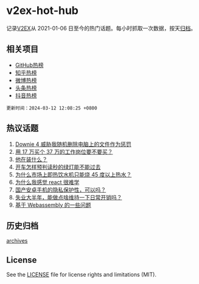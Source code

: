 # v2ex-hot-hub

 记录[V2EX](https://www.v2ex.com/)从 2021-01-06 日至今的热门话题。每小时抓取一次数据，按天[归档](archives)。
 
 ## 相关项目

- [GitHub热榜](https://github.com/snaildev/github-hot-hub)
- [知乎热榜](https://github.com/snaildev/zhihu-hot-hub)
- [微博热榜](https://github.com/snaildev/weibo-hot-hub)
- [头条热榜](https://github.com/snaildev/toutiao-hot-hub)
- [抖音热榜](https://github.com/snaildev/douyin-hot-hub)


 `更新时间：2024-03-12 12:08:25 +0800`

## 热议话题

1. [Downie 4 威胁我随机删除电脑上的文件作为惩罚](https://www.v2ex.com/t/1022505)
1. [用 17 万买个 37 万的工作岗位要不要买？](https://www.v2ex.com/t/1022556)
1. [他在装什么？](https://www.v2ex.com/t/1022660)
1. [开车怎样预判读秒的绿灯能不能过去](https://www.v2ex.com/t/1022690)
1. [为什么市场上即热饮水机只能烧 45 度以上热水？](https://www.v2ex.com/t/1022731)
1. [为什么我感觉 react 很难学](https://www.v2ex.com/t/1022611)
1. [国产安卓手机的隐私保护性，可以吗？](https://www.v2ex.com/t/1022497)
1. [失业大半年，能做点啥维持一下日常开销吗？](https://www.v2ex.com/t/1022547)
1. [基于 Webassembly 的一些问题](https://www.v2ex.com/t/1022609)

## 历史归档

[archives](archives)

## License

See the [LICENSE](LICENSE) file for license rights and limitations (MIT).
